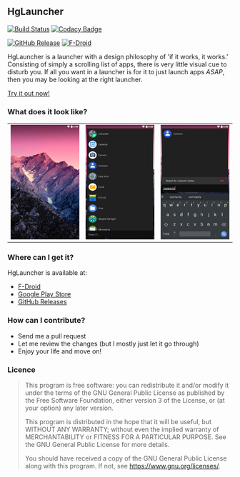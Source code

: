 ## HgLauncher

 [![Build Status](https://travis-ci.org/F4uzan/HgLauncher.svg?branch=master)](https://travis-ci.org/F4uzan/HgLauncher)
 [![Codacy Badge](https://api.codacy.com/project/badge/Grade/7b102385347b4be5b180ce56391d1bd1)](https://app.codacy.com/app/F4uzan/HgLauncher?utm_source=github.com&utm_medium=referral&utm_content=F4uzan/HgLauncher&utm_campaign=Badge_Grade_Dashboard)

 [![GitHub Release](https://img.shields.io/github/release/F4uzan/HgLauncher.svg?logo=github)](https://github.com/F4uzan/HgLauncher/releases) [![F-Droid](https://img.shields.io/f-droid/v/mono.hg.svg)](https://f-droid.org/app/mono.hg)


HgLauncher is a launcher with a design philosophy of 'if it works, it works.' Consisting of simply a scrolling list of apps, there is very little visual cue to disturb you. If all you want in a launcher is for it to just launch apps _ASAP_, then you may be looking at the right launcher.

[Try it out now!](https://github.com/F4uzan/HgLauncher/blob/master/README.md#where-can-i-get-it)

### What does it look like?

| | | |
|:-------------------------:|:-------------------------:|:-------------------------:|
![Homescreen](https://github.com/F4uzan/HgLauncher/raw/master/fastlane/metadata/android/en-US/images/phoneScreenshots/1.png "Homescreen") | ![App list](https://github.com/F4uzan/HgLauncher/raw/master/fastlane/metadata/android/en-US/images/phoneScreenshots/2.png "List all your apps") | ![App search](https://github.com/F4uzan/HgLauncher/raw/master/fastlane/metadata/android/en-US/images/phoneScreenshots/3.png "Search and find apps")

### Where can I get it?

HgLauncher is available at:
- [F-Droid](https://f-droid.org/app/mono.hg)
- [Google Play Store](https://play.google.com/store/apps/details?id=mono.hg)
- [GitHub Releases](https://github.com/F4uzan/HgLauncher/releases)

### How can I contribute?

* Send me a pull request
* Let me review the changes (but I mostly just let it go through)
* Enjoy your life and move on!

### Licence

> This program is free software: you can redistribute it and/or modify it under the terms of the GNU General Public License as published by the Free Software Foundation, either version 3 of the License, or (at your option) any later version.
>
> This program is distributed in the hope that it will be useful, but WITHOUT ANY WARRANTY; without even the implied warranty of MERCHANTABILITY or FITNESS FOR A PARTICULAR PURPOSE. See the GNU General Public License for more details.
>
> You should have received a copy of the GNU General Public License along with this program.  If not, see <https://www.gnu.org/licenses/>.

